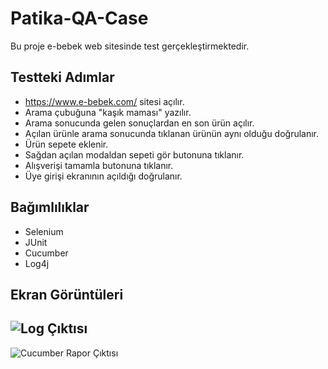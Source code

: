# Patika-QA-Case

Bu proje e-bebek web sitesinde test gerçekleştirmektedir.


## Testteki Adımlar

- https://www.e-bebek.com/ sitesi açılır.
- Arama çubuğuna "kaşık maması" yazılır.
- Arama sonucunda gelen sonuçlardan en son ürün açılır.
- Açılan ürünle arama sonucunda tıklanan ürünün aynı olduğu doğrulanır.
- Ürün sepete eklenir.
- Sağdan açılan modaldan sepeti gör butonuna tıklanır.
- Alışverişi tamamla butonuna tıklanır.
- Üye girişi ekranının açıldığı doğrulanır.

  
## Bağımlılıklar
- Selenium
- JUnit
- Cucumber
- Log4j
## Ekran Görüntüleri



![Log Çıktısı](https://prnt.sc/CDrOOHy4eCym)
--------------------------------

![Cucumber Rapor Çıktısı](https://prnt.sc/DinZ3X3G54Kp)


